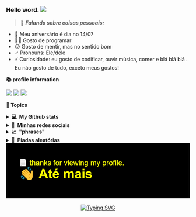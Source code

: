 
 <h2 align="center">
 
###  Hello word. <img src="https://media.giphy.com/media/hvRJCLFzcasrR4ia7z/giphy.gif" width="30px"></a>
 
   
> :pushpin: ***Falando sobre coisas pessoais:***


- 🎉 Meu aniversário é dia no 14/07
- 👨‍💻 Gosto de programar
- 😜 Gosto de mentir, mas no sentido bom
- :male_sign:  Pronouns: Ele/dele
- ⚡ Curiosidade: eu gosto de codificar, ouvir música, comer e blá blá blá . Eu não gosto de tudo, exceto meus gostos!
 
 **📚 profile information** 
   
 <img src="https://badges.pufler.dev/visits/shaylly/shaylly"/> 
 <!-- <img src="https://badges.pufler.dev/years/shaylly"/> -->
 <img src="https://badges.pufler.dev/repos/shaylly"/>
 <img src="https://badges.pufler.dev/commits/monthly/shaylly" />

   
  **📙 Topics**
   
<details>
  <summary><b>💻&nbsp;&nbsp;My&nbsp;Github stats</b></summary>
  <br/>

<div align="center"> 


  

  <div align="center">
  <a href="https://github.com/Shaylly">
  <img height="180em" src="https://github-readme-stats.vercel.app/api?username=Shaylly&show_icons=true&theme=radical&include_all_commits=true&count_private=true"/>
   <img height="180em" src="https://github-readme-stats.vercel.app/api/top-langs/?username=rafaela&layout=compact&langs_count=7&theme=radical"/>
    </div>
     
 [![GitHub Streak](http://github-readme-streak-stats.herokuapp.com?user=Shaylly&theme=radical&date_format=M%20j%5B%2C%20Y%5D)](https://git.io/streak-stats)



</details> 

<details>
  <summary><b>💬&nbsp;&nbsp;Minhas&nbsp;redes&nbsp;sociais</b></summary>
  <br/>
   <a href="https://twitter.com/juntpack" target="_blank"><img src="https://img.shields.io/badge/Twitter-1DA1F2?style=for-the-badge&logo=twitter&logoColor=white" target="_blank"></a>
  <a href="https://instagram.com/juntpack" target="_blank"><img src="https://img.shields.io/badge/Instagram-E4405F?style=for-the-badge&logo=instagram&logoColor=white" target="_blank"></a>
  <a href="https://dev.to/Shaylly" target="_blank"><img src="https://img.shields.io/badge/dev.to-0A0A0A?style=for-the-badge&logo=dev.to&logoColor=white" target="_blank"></a>
  <a href="https://discord.gg/python" target="_blank"><img src="https://img.shields.io/badge/Discord-7289DA?style=for-the-badge&logo=discord&logoColor=white" target="_blank"></a>
  <a href="https://open.spotify.com/user/31zwdmxomh4kyz6ykvziolculaeq" target="_blank"><img src="https://img.shields.io/badge/Spotify-1ED760?&style=for-the-badge&logo=spotify&logoColor=white" target="_blank"></a>


 
</details>
 
 
<details>
  <summary><b>📈&nbsp;&nbsp;"phrases"&nbsp;&nbsp;</b></summary>
  <br/>
 
  [![Readme Quotes](https://quotes-github-readme.vercel.app/api?type=horizontal&theme=dark)](https://github.com/juntpack/github-readme-quotes)
  </a>
 

</details>

<details>
  <summary><b>🌱&nbsp;&nbsp;Piadas&nbsp;aleatórias&nbsp;</b></summary>
  <br/>
 
![Jokes Card](https://readme-jokes.vercel.app/api)
</details>
 

 <div align="center">
  
  <img src="https://raw.githubusercontent.com/Shaylly/Shaylly/92aa3375fa30bd2978c461d1f71e251b47aea4a2/header.png" width="800px" />

  
 [![Typing SVG](https://readme-typing-svg.herokuapp.com/?lines=o+fim+da+linha;Gostou+do+meu+perfil?;Marca+como+estrela+⭐+ai;favor)](https://git.io/typing-svg)
  
 

